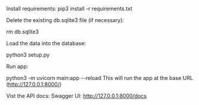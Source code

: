 Install requirements:
pip3 install -r requirements.txt

Delete the existing db.sqlite3 file (if necessary):

rm db.sqlite3

Load the data into the database:

python3 setup.py

Run app:

python3 -m uvicorn main:app --reload
This will run the app at the base URL (http://127.0.0.1:8000/)

Vist the API docs:
Swagger UI: http://127.0.0.1:8000/docs
